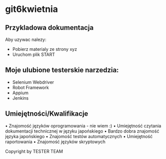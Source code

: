 # git6kwietnia

## Przykladowa dokumentacja

Aby uzywac nalezy:
* Pobierz  materialy ze strony xyz
* Uruchom plik START

## Moje ulubione testerskie narzedzia:
- Selenium Webdriver
- Robot Framework
- Appium
- Jenkins

## Umiejętności/Kwalifikacje
• Znajomość języków oprogramowania - nie wiem :)
• Umiejętność czytania dokumentacji technicznej w języku japońskiego
• Bardzo dobra znajomość języka japońskiego
• Znajomość testów automatycznych
• Umiejętność raportowania
• Znajomość języków skryptowych


Copyright by TESTER TEAM

